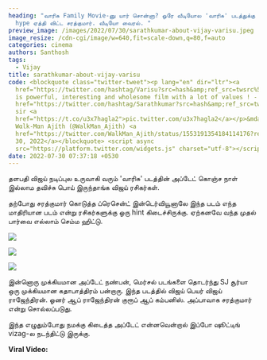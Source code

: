 ```yaml
---
heading: "வாரிசு Family Movie-னு யார் சொன்னா? ஒரே வீடியோல 'வாரிசு' படத்துக்கு
  hype ஏத்தி விட்ட சரத்குமார். வீடியோ வைரல். "
preview_image: /images/2022/07/30/sarathkumar-about-vijay-varisu.jpeg
image_resize: /cdn-cgi/image/w=640,fit=scale-down,q=80,f=auto
categories: cinema
authors: Santhosh
tags:
  - Vijay
title: sarathkumar-about-vijay-varisu
code: <blockquote class="twitter-tweet"><p lang="en" dir="ltr"><a
  href="https://twitter.com/hashtag/Varisu?src=hash&amp;ref_src=twsrc%5Etfw">#Varisu</a>
  is powerful, interesting and wholesome film with a lot of values ! - <a
  href="https://twitter.com/hashtag/Sarathkumar?src=hash&amp;ref_src=twsrc%5Etfw">#Sarathkumar</a>
  sir <a
  href="https://t.co/u3x7hagla2">pic.twitter.com/u3x7hagla2</a></p>&mdash;
  Wαlk-Mαn Ajíth (@WalkMan_Ajith) <a
  href="https://twitter.com/WalkMan_Ajith/status/1553191354184114176?ref_src=twsrc%5Etfw">July
  30, 2022</a></blockquote> <script async
  src="https://platform.twitter.com/widgets.js" charset="utf-8"></script>
date: 2022-07-30 07:37:18 +0530
---
```

தளபதி விஜய் நடிப்புல உருவாகி வரும் 'வாரிசு' படத்தின் அப்டேட் கொஞ்ச நாள் இல்லாம தவிச்சு பொய் இருந்தாங்க விஜய் ரசிகர்கள்.

தற்போது சரத்குமார் கொடுத்த ப்ரெசென்ட் இன்டெர்வியூனாலே இந்த படம் எந்த மாதிரியான படம் என்று ரசிகர்களுக்கு ஒரு hint கிடைச்சிருக்கு. ஏற்கனவே வந்த முதல் பார்வை எல்லாம் செம்ம ஹிட்டு.

![](/images/2022/07/30/vijay-in-varisu.jpeg)

![](/images/2022/07/30/vijay-in-varisu-1.jpeg)

![](/images/2022/07/30/vijay-in-varisu-2.jpeg)

இன்னொரு முக்கியமான அப்டேட் நண்பன், மெர்சல் படங்களை தொடர்ந்து SJ சூர்யா ஒரு முக்கியமான கதாபாத்திரம் பன்றாரு. இந்த படத்தில் விஜய் பெயர் விஜய் ராஜேந்திரன். ஓனர் ஆப் ராஜேந்திரன் குரூப் ஆப் கம்பனிஸ். அப்பாவாக சரத்குமார் என்று சொல்லப்படுது.

இந்த எழுதும்போது நமக்கு கிடைத்த அப்டேட் என்னவென்றால் இப்போ ஷூட்டிங் vizag-ல நடந்திட்டு இருக்கு.

**Viral Video:**